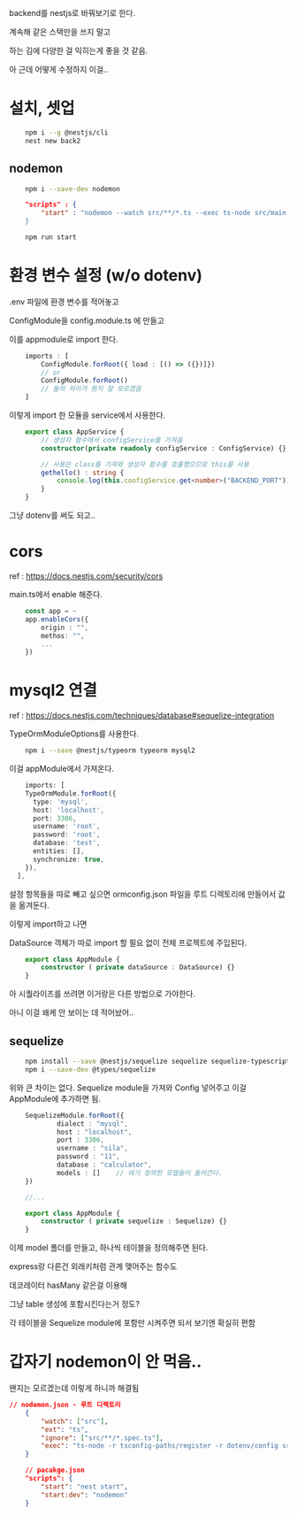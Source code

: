 backend를 nestjs로 바꿔보기로 한다.

계속해 같은 스택만을 쓰지 말고

하는 김에 다양한 걸 익히는게 좋을 것 같음.

아 근데 어떻게 수정하지 이걸..

# 설치, 셋업
``` bash
    npm i --g @nestjs/cli
    nest new back2
```

## nodemon
``` bash
    npm i --save-dev nodemon
```

``` json
    "scripts" : {
        "start" : "nodemon --watch src/**/*.ts --exec ts-node src/main.ts
    }
```

``` bash
    npm run start 
```

# 환경 변수 설정 (w/o dotenv)

.env 파일에 환경 변수를 적어놓고

ConfigModule을 config.module.ts 에 만들고

이를 appmodule로 import 한다.

``` ts
    imports : [
        ConfigModule.forRoot({ load : [() => ({})]})
        // or
        ConfigModule.forRoot()
        // 둘의 차이가 뭔지 잘 모르겠음
    ]
```

이렇게 import 한 모듈을 service에서 사용한다.

``` ts
    export class AppService {
        // 생성자 함수에서 configService를 가져옴
        constructor(private readonly configService : ConfigService) {}

        // 사용은 class를 가져와 생성자 함수를 호출했으므로 this를 사용
        gethello() : string {
            console.log(this.configService.get<number>("BACKEND_PORT"))
        }
    }
```

그냥 dotenv를 써도 되고..

# cors 

ref : https://docs.nestjs.com/security/cors

main.ts에서 enable 해준다.

``` ts
    const app = ~
    app.enableCors({
        origin : "",
        methos: "",
        ...
    })
```

# mysql2 연결

ref : https://docs.nestjs.com/techniques/database#sequelize-integration

TypeOrmModuleOptions를 사용한다.

``` bash
    npm i --save @nestjs/typeorm typeorm mysql2
```

이걸 appModule에서 가져온다.

``` ts
    imports: [
    TypeOrmModule.forRoot({
      type: 'mysql',
      host: 'localhost',
      port: 3306,
      username: 'root',
      password: 'root',
      database: 'test',
      entities: [],
      synchronize: true,
    }),
  ],
```

설정 항목들을 따로 빼고 싶으면 ormconfig.json 파일을 루트 디렉토리에 만들어서 값을 옮겨둔다.


이렇게 import하고 나면

DataSource 객체가 따로 import 할 필요 없이 전체 프로젝트에 주입된다.

``` ts
    export class AppModule {
        constructor ( private dataSource : DataSource) {}
    }
```

아 시퀄라이즈를 쓰려면 이거랑은 다른 방법으로 가야한다.

아니 이걸 왜케 안 보이는 데 적어놨어..

## sequelize

``` bash
    npm install --save @nestjs/sequelize sequelize sequelize-typescript mysql2
    npm i --save-dev @types/sequelize
```

위와 큰 차이는 없다. Sequelize module을 가져와 Config 넣어주고 이걸 AppModule에 추가하면 됨.

``` ts
    SequelizeModule.forRoot({
            dialect : "mysql",
            host : "localhost",
            port : 3306,
            username : "sila",
            password : "11",
            database : "calculator",
            models : []    // 여기 정의한 모델들이 들어간다.
    })

    //...

    export class AppModule {
        constructor ( private sequelize : Sequelize) {}
    }
```

이제 model 폴더를 만들고, 하나씩 테이블을 정의해주면 된다.

express랑 다른건 외래키처럼 관계 맺어주는 함수도

데코레이터 hasMany 같은걸 이용해

그냥 table 생성에 포함시킨다는거 정도?

각 테이블을 Sequelize module에 포함만 시켜주면 되서 보기엔 확실히 편함


# 갑자기 nodemon이 안 먹음..

왠지는 모르겠는데 이렇게 하니까 해결됨

```json
// nodemon.json - 루트 디렉토리
    {
        "watch": ["src"],
        "ext": "ts",
        "ignore": ["src/**/*.spec.ts"],
        "exec": "ts-node -r tsconfig-paths/register -r dotenv/config src/main.ts"
    }
```

``` json
    // pacakge.json
    "scripts": {
        "start": "nest start",
        "start:dev": "nodemon"
    }
```
